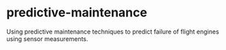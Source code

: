 # predictive-maintenance
Using predictive maintenance techniques to predict failure of flight engines using sensor measurements.
